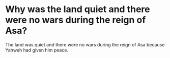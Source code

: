 # Why was the land quiet and there were no wars during the reign of Asa?

The land was quiet and there were no wars during the reign of Asa because Yahweh had given him peace.
